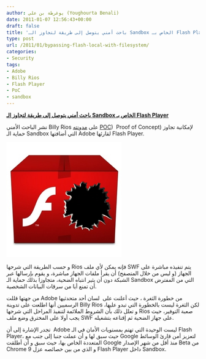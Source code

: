 ```yaml
---
author: يوغرطة بن علي (Youghourta Benali)
date: 2011-01-07 12:56:43+00:00
draft: false
title: 'باحث أمني يتوصل إلى طريقة لتجاوز الـ Sandbox الخاص بـ Flash Player '
type: post
url: /2011/01/bypassing-flash-local-with-filesystem/
categories:
- Security
tags:
- Adobe
- Billy Rios
- Flash Player
- PoC
- sandbox
---
```


**[باحث أمني يتوصل إلى طريقة لتجاوز الـ Sandbox الخاص بـ Flash Player](https://www.it-scoop.com/2011/01/bypassing-flash-local-with-filesystem)**




نشر الباحث الأمني Billy Rios على [مدونته](http://xs-sniper.com/blog/2011/01/04/bypassing-flash%E2%80%99s-local-with-filesystem-sandbox/) [POC](http://en.wikipedia.org/wiki/Proof_of_concept))  Proof of Concept) لإمكانية تجاوز حماية الـ Sandbox التي أضافتها Adobe لقارئها Flash Player.




[![](Adobe-Flash-Vulnerability.jpg)
](https://www.it-scoop.com/2011/01/bypassing-flash-local-with-filesystem)


و حسب الطريقة التي شرحها Rios فإنه يمكن لأي ملف SWF يتم تنفيذه مباشرة على الجهاز (و ليس من خلال المتصفح) أن يقرأ ملفات الجهاز مباشرة، و يقوم بإرسالها عبر الشبكة دون أن يثير انتباه الضحية، متجاوزا بذلك حماية الـ Sandbox التي من المفترض أن تمنع أيا من سرقات البيانات الشخصية.

من جهتها قللت Adobe من خطورة الثغرة ، حيث أعلنت على  لسان أحد متحدثيها الرسميين أنها اطلعت على تدوينة Billy Rios لكن الثغرة ليست بالخطورة التي تبدو عليها، و تعلل ذلك بأن الشروط الملائمة لتنفيذ المراحل التي شرحها Rios صعبة التوفير، حيث يجب أولا على المخترق وضع ملف SWF على جهاز الضحية ثم إقناعه بتشغيله.

تجدر الإشارة إلى أن  Adobe ليست الوحيدة التي تهتم بمستويات الأمان في الـ Flash Player، حيث سبق لها و أن عملت جنبا إلى جنب مع Google لتعزيز أمن قارئ الوسائط المتعددة الخاص بها، حيث سبق و أن أطلقت Google منذ أقل من شهر الإصدار Beta من Chrome 9 و الذي من بين خصائصه عزل Flash Player داخل Sandbox.

